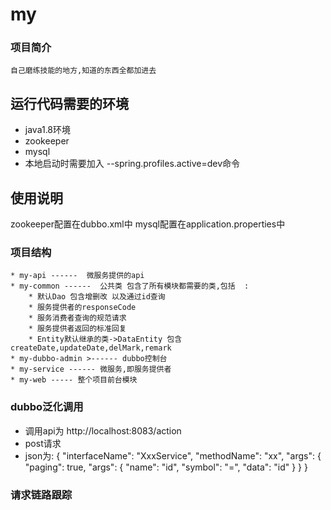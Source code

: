 # my
### 项目简介
    自己磨练技能的地方,知道的东西全都加进去
## 运行代码需要的环境
* java1.8环境
* zookeeper
* mysql
* 本地启动时需要加入 --spring.profiles.active=dev命令
## 使用说明
zookeeper配置在dubbo.xml中
mysql配置在application.properties中
### 项目结构  
    * my-api ------  微服务提供的api   
    * my-common ------  公共类 包含了所有模块都需要的类,包括  :
        * 默认Dao 包含增删改 以及通过id查询
        * 服务提供者的responseCode
        * 服务消费者查询的规范请求
        * 服务提供者返回的标准回复
        * Entity默认继承的类->DataEntity 包含createDate,updateDate,delMark,remark  
    * my-dubbo-admin >------ dubbo控制台
    * my-service ------ 微服务,即服务提供者
    * my-web ----- 整个项目前台模块

### dubbo泛化调用
* 调用api为 http://localhost:8083/action
* post请求
* json为: {
                 "interfaceName": "XxxService",
                 "methodName": "xx",
                 "args": {
                     "paging": true,
                     "args": {
                         "name": "id",
                         "symbol": "=",
                         "data": "id"
                     }
                 }
             }
### 请求链路跟踪

